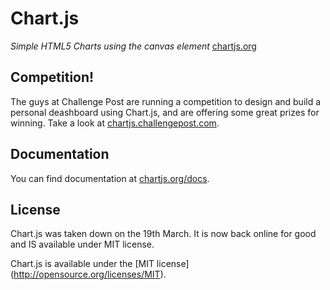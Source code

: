Chart.js
=======
*Simple HTML5 Charts using the canvas element* [chartjs.org](http://www.chartjs.org)

Competition!
-------
The guys at Challenge Post are running a competition to design and build a personal deashboard using Chart.js, and are offering some great prizes for winning. Take a look at [chartjs.challengepost.com](http://chartjs.challengepost.com/).

Documentation
-------
You can find documentation at [chartjs.org/docs](http://www.chartjs.org/docs).

License
-------
Chart.js was taken down on the 19th March. It is now back online for good and IS available under MIT license.

Chart.js is available under the [MIT license] (http://opensource.org/licenses/MIT).